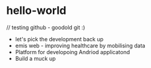 # hello-world
// testing github - goodold git :)
- let's pick the development back up
- emis web - improving healthcare by mobilising data
- Platform for developoing Andriod applicatond
- Build a muck up
